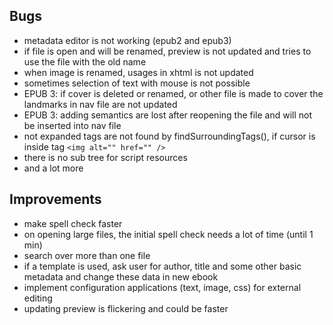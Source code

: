 ## Bugs 
- metadata editor is not working (epub2 and epub3)
- if file is open and will be renamed, preview is not updated and tries to use the file with the old name
- when image is renamed, usages in xhtml is not updated
- sometimes selection of text with mouse is not possible
- EPUB 3: if cover is deleted or renamed, or other file is made to cover the landmarks in nav file are not updated
- EPUB 3: adding semantics are lost after reopening the file and will not be inserted into nav file 
- not expanded tags are not found by findSurroundingTags(), if cursor is inside tag `<img alt="" href="" /> `
- there is no sub tree for script resources
- and a lot more

## Improvements
- make spell check faster
- on opening large files, the initial spell check needs a lot of time (until 1 min) 
- search over more than one file
- if a template is used, ask user for author, title and some other basic metadata and change these data in new ebook
- implement configuration applications (text, image, css) for external editing
- updating preview is flickering and could be faster